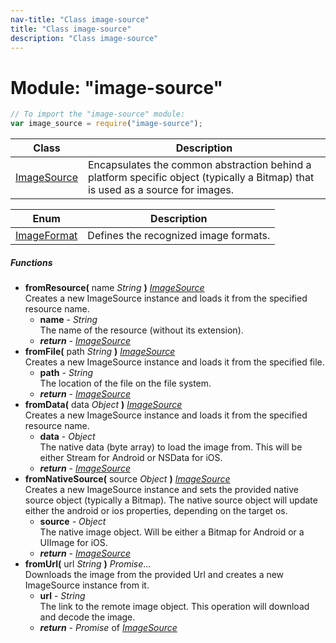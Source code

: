```yaml
---
nav-title: "Class image-source"
title: "Class image-source"
description: "Class image-source"
---
```

# Module: "image-source"

``` JavaScript
// To import the "image-source" module:
var image_source = require("image-source");
```

Class | Description
------|------------
[ImageSource](../image-source/ImageSource.md) | Encapsulates the common abstraction behind a platform specific object (typically a Bitmap) that is used as a source for images.

Enum | Description
------|------------
[ImageFormat](../image-source/ImageFormat.md) | Defines the recognized image formats.

##### Functions
 - **fromResource(** name _String_ **)** [_ImageSource_](../image-source/ImageSource.md)  
     Creates a new ImageSource instance and loads it from the specified resource name.
   - **name** - _String_  
     The name of the resource (without its extension).
   - _**return**_ - [_ImageSource_](../image-source/ImageSource.md)
 - **fromFile(** path _String_ **)** [_ImageSource_](../image-source/ImageSource.md)  
     Creates a new ImageSource instance and loads it from the specified file.
   - **path** - _String_  
     The location of the file on the file system.
   - _**return**_ - [_ImageSource_](../image-source/ImageSource.md)
 - **fromData(** data _Object_ **)** [_ImageSource_](../image-source/ImageSource.md)  
     Creates a new ImageSource instance and loads it from the specified resource name.
   - **data** - _Object_  
     The native data (byte array) to load the image from. This will be either Stream for Android or NSData for iOS.
   - _**return**_ - [_ImageSource_](../image-source/ImageSource.md)
 - **fromNativeSource(** source _Object_ **)** [_ImageSource_](../image-source/ImageSource.md)  
     Creates a new ImageSource instance and sets the provided native source object (typically a Bitmap).
The native source object will update either the android or ios properties, depending on the target os.
   - **source** - _Object_  
     The native image object. Will be either a Bitmap for Android or a UIImage for iOS.
   - _**return**_ - [_ImageSource_](../image-source/ImageSource.md)
 - **fromUrl(** url _String_ **)** _Promise_...  
     Downloads the image from the provided Url and creates a new ImageSource instance from it.
   - **url** - _String_  
     The link to the remote image object. This operation will download and decode the image.
   - _**return**_ - _Promise_ of [_ImageSource_](../image-source/ImageSource.md)